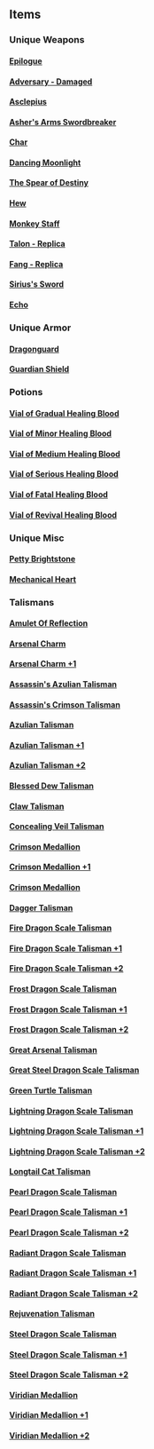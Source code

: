 ## Items

### Unique Weapons

#### [Epilogue](UniqueWeapons/Epilogue/Epilogue.md)

#### [Adversary - Damaged](UniqueWeapons/Adversary-Damaged/Adversary-Damaged.md)

#### [Asclepius](UniqueWeapons/Asclepius/Asclepius.md)

#### [Asher&#39;s Arms Swordbreaker](UniqueWeapons/Asher'sArmsSwordbreaker/Asher'sArmsSwordbreaker.md)

#### [Char](UniqueWeapons/Char/Char.md)

#### [Dancing Moonlight](UniqueWeapons/DancingMoonlight/DancingMoonlight.md)

#### [The Spear of Destiny](UniqueWeapons/TheSpearOfDestiny/TheSpearOfDestiny.md)

#### [Hew](UniqueWeapons/Hew/Hew.md)

#### [Monkey Staff](UniqueWeapons/MonkeyStaff/MonkeyStaff.md)

#### [Talon - Replica](UniqueWeapons/Talon-Replica/Talon-Replica.md)

#### [Fang - Replica](UniqueWeapons/Fang-Replica/Fang-Replica.md)

#### [Sirius&#39;s Sword](UniqueWeapons/Siruis'sSword/Siruis'sSword.md)

#### [Echo](UniqueWeapons/Echo/Echo.md)

### Unique Armor

#### [Dragonguard](UniqueArmor/Dragonguard/Dragonguard.md)

#### [Guardian Shield](UniqueArmor/GuardianShield/GuardianShield.md)

### Potions

#### [Vial of Gradual Healing Blood](Potions/VialOfGradualHealingBlood/VialOfGradualHealingBlood.md)

#### [Vial of Minor Healing Blood](Potions/VialOfMinorHealingBlood/VialOfMinorHealingBlood.md)

#### [Vial of Medium Healing Blood](Potions/VialOfMediumHealingBlood/VialOfMediumHealingBlood.md)

#### [Vial of Serious Healing Blood](Potions/VialOfSeriousHealingBlood/VialOfSeriousHealingBlood.md)

#### [Vial of Fatal Healing Blood](Potions/VialOfFatalHealingBlood/VialOfFatalHealingBlood.md)

#### [Vial of Revival Healing Blood](Potions/VialOfRevivalHealingBlood/VialOfRevivalHealingBlood.md)

### Unique Misc

#### [Petty Brightstone](UniqueMisc/PettyBrightstone/PettyBrightstone.md)

#### [Mechanical Heart](UniqueMisc/MechanicalHeart/MechanicalHeart.md)

### Talismans

#### [Amulet Of Reflection](Talismans/AmuletOfRefelection/AmuletOfReflection.md)

#### [Arsenal Charm](Talismans/ArsenalCharm/ArsenalCharm.md)

#### [Arsenal Charm +1](Talismans/ArsenalCharm+1/ArsenalCharm+1.md)

#### [Assassin&#39;s Azulian Talisman](Talismans/Assassin'sAzulianTalisman/Assassin'sAzulianTalisman.md)

#### [Assassin&#39;s Crimson Talisman](Talismans/Assassin'sCrimsonTalisman/Assassin'sCrimsonTalisman.md)

#### [Azulian Talisman](Talismans/AzulianTalisman/AzulianTalisman.md)

#### [Azulian Talisman +1](Talismans/AzulianTalisman+1/AzulianTalisman+1.md)

#### [Azulian Talisman +2](Talismans/AzulianTalisman+2/AzulianTalisman+2.md)

#### [Blessed Dew Talisman](Talismans/BlessedDewTalisman/BlessedDewTalisman.md)

#### [Claw Talisman](Talismans/ClawTalisman/ClawTalisman.md)

#### [Concealing Veil Talisman](Talismans/ConcealingVeilTalisman/ConcealingVeil.md)

#### [Crimson Medallion](Talismans/CrimsonMedallion/CrimsonMedallion.md)

#### [Crimson Medallion +1](Talismans/CrimsonMedallion+1/CrimsonMedallion+1.md)

#### [Crimson Medallion](Talismans/CrimsonMedallion+2/CrimsonMedallion+2.md)

#### [Dagger Talisman](Talismans/DaggerTalisman/DaggerTalisman.md)

#### [Fire Dragon Scale Talisman](Talismans/FireDragonScaleTalisman/FireDragonScaleTalisman.md)

#### [Fire Dragon Scale Talisman +1](Talismans/FireDragonScaleTalisman+1/FireDragonScaleTalisman+1.md)

#### [Fire Dragon Scale Talisman +2](Talismans/FireDragonScaleTalisman+2/FireDragonScaleTalisman+2.md)

#### [Frost Dragon Scale Talisman](Talismans/FrostDragonScaleTalisman/FrostDragonScaleTalisman.md)

#### [Frost Dragon Scale Talisman +1](Talismans/FrostDragonScaleTalisman+1/FrostDragonScaleTalisman+1.md)

#### [Frost Dragon Scale Talisman +2](Talismans/FrostDragonScaleTalisman+2/FrostDragonScaleTalisman+2.md)

#### [Great Arsenal Talisman](Talismans/GreatArsenalTalisman/GreatArsenalTalisman.md)

#### [Great Steel Dragon Scale Talisman](Talismans/GreatSteelDragonScaleTalisman/GreatSteelDragonScaleTalisman.md)

#### [Green Turtle Talisman](Talismans/GreenTurtleTalisman/GreenTurtleTalisman.md)

#### [Lightning Dragon Scale Talisman](Talismans/LightningDragonScaleTalisman/LightningDragonScaleTalisman.md)

#### [Lightning Dragon Scale Talisman +1](Talismans/LightningDragonScaleTalisman+1/LightningDragonScaleTalisman+1.md)

#### [Lightning Dragon Scale Talisman +2](Talismans/LightningDragonScaleTalisman+2/LightningDragonScaleTalisman+2.md)

#### [Longtail Cat Talisman](Talismans/LongtailCatTalisman/LongtailCatTalisman.md)

#### [Pearl Dragon Scale Talisman](Talismans/PearlDragonScaleTalisman/PearlDragonScaleTalisman.md)

#### [Pearl Dragon Scale Talisman +1](Talismans/PearlDragonScaleTalisman+1/PearlDragonScaleTalisman+1.md)

#### [Pearl Dragon Scale Talisman +2](Talismans/PearlDragonScaleTalisman+2/PearlDragonScaleTalisman+2.md)

#### [Radiant Dragon Scale Talisman](Talismans/RadiantDragonScaleTalisman/RadiantDragonScaleTalisman.md)

#### [Radiant Dragon Scale Talisman +1](Talismans/RadiantDragonScaleTalisman+1/RadiantDragonScaleTalisman+1.md)

#### [Radiant Dragon Scale Talisman +2](Talismans/RadiantDragonScaleTalisman+2/RadiantDragonScaleTalisman+2.md)

#### [Rejuvenation Talisman](Talismans/RejuvenationTalisman/RejuvenationTalisman.md)

#### [Steel Dragon Scale Talisman](Talismans/SteelDragonScaleTalisman/SteelDragonScaleTalisman.md)

#### [Steel Dragon Scale Talisman +1](Talismans/SteelDragonScaleTalisman+1/SteelDragonScaleTalisman+1.md)

#### [Steel Dragon Scale Talisman +2](Talismans/SteelDragonScaleTalisman+2/SteelDragonScaleTalisman+2.md)

#### [Viridian Medallion](Talismans/ViridianMedallion/ViridianMedallionTalisman.md)

#### [Viridian Medallion +1](Talismans/ViridianMedallion+1/ViridianMedallionTalisman+1.md)

#### [Viridian Medallion +2](Talismans/ViridianMedallion+2/ViridianMedallionTalisman+2.md)
